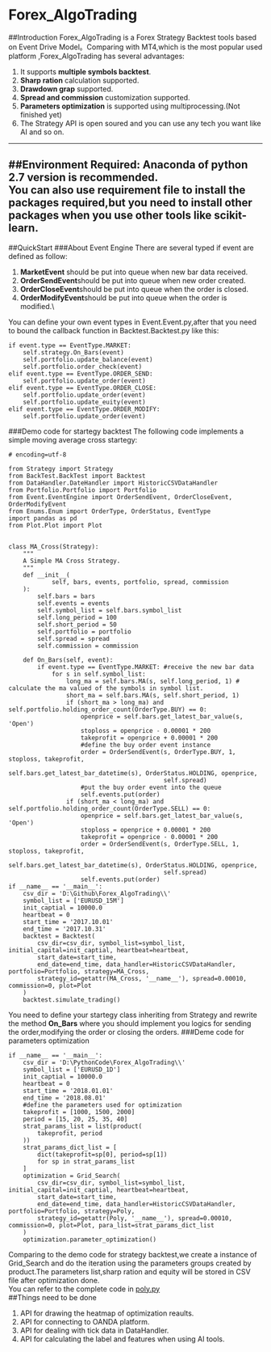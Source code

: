 # Forex_AlgoTrading
##Introduction
Forex_AlgoTrading is a Forex Strategy Backtest tools based on Event Drive Model。Comparing with MT4,which is the most popular used platform ,Forex_AlgoTrading has several advantages:
1.  It supports **multiple symbols backtest**.
2.  **Sharp ration** calculation supported.
3.  **Drawdown grap** supported.
4.  **Spread and commission** customization supported.  
5.  **Parameters optimization** is supported using multiprocessing.(Not finished yet)
6.  The Strategy API is open soured and you can use any tech you want like AI and so on.
---

##Environment Required:
Anaconda of **python 2.7 version** is recommended.\
You can also use requirement file to install the packages required,but you need to install other packages when you use other tools like scikit-learn.
---
##QuickStart
###About Event Engine
There are several typed if event are defined as follow:
1.  **MarketEvent** should be put into queue when new bar data received.
2.  **OrderSendEvent**should be put into queue when new order created.
3.  **OrderCloseEvent**should be put into queue when the order is closed.
4.  **OrderModifyEvent**should be put into queue when the order is modified.\

You can define your own event types in Event.Event.py,after that you need to bound the callback function in Backtest.Backtest.py like this:
```angular2html
if event.type == EventType.MARKET:
    self.strategy.On_Bars(event)
    self.portfolio.update_balance(event)
    self.portfolio.order_check(event)
elif event.type == EventType.ORDER_SEND:
    self.portfolio.update_order(event)
elif event.type == EventType.ORDER_CLOSE:
    self.portfolio.update_order(event)
    self.portfolio.update_euity(event)
elif event.type == EventType.ORDER_MODIFY:
    self.portfolio.update_order(event)
```
###Demo code for startegy backtest
The following code implements a simple moving average cross startegy:
```angular2html
# encoding=utf-8

from Strategy import Strategy
from BackTest.BackTest import Backtest
from DataHandler.DateHandler import HistoricCSVDataHandler
from Portfolio.Portfolio import Portfolio
from Event.EventEngine import OrderSendEvent, OrderCloseEvent, OrderModifyEvent
from Enums.Enum import OrderType, OrderStatus, EventType
import pandas as pd
from Plot.Plot import Plot


class MA_Cross(Strategy):
    """
    A Simple MA Cross Strategy.
    """
    def __init__(
            self, bars, events, portfolio, spread, commission
    ):
        self.bars = bars
        self.events = events
        self.symbol_list = self.bars.symbol_list
        self.long_period = 100
        self.short_period = 50
        self.portfolio = portfolio
        self.spread = spread
        self.commission = commission

    def On_Bars(self, event):
        if event.type == EventType.MARKET: #receive the new bar data
            for s in self.symbol_list:
                long_ma = self.bars.MA(s, self.long_period, 1) # calculate the ma valued of the symbols in symbol list.
                short_ma = self.bars.MA(s, self.short_period, 1)
                if (short_ma > long_ma) and self.portfolio.holding_order_count(OrderType.BUY) == 0:
                    openprice = self.bars.get_latest_bar_value(s, 'Open')
                    stoploss = openprice - 0.00001 * 200
                    takeprofit = openprice + 0.00001 * 200
                    #define the buy order event instance
                    order = OrderSendEvent(s, OrderType.BUY, 1, stoploss, takeprofit,
                                           self.bars.get_latest_bar_datetime(s), OrderStatus.HOLDING, openprice,
                                           self.spread)
                    #put the buy order event into the queue
                    self.events.put(order)
                if (short_ma < long_ma) and self.portfolio.holding_order_count(OrderType.SELL) == 0:
                    openprice = self.bars.get_latest_bar_value(s, 'Open')
                    stoploss = openprice + 0.00001 * 200
                    takeprofit = openprice - 0.00001 * 200
                    order = OrderSendEvent(s, OrderType.SELL, 1, stoploss, takeprofit,
                                           self.bars.get_latest_bar_datetime(s), OrderStatus.HOLDING, openprice,
                                           self.spread)
                    self.events.put(order)
if __name__ == '__main__':
    csv_dir = 'D:\Github\Forex_AlgoTrading\\'
    symbol_list = ['EURUSD_15M']
    init_captial = 10000.0
    heartbeat = 0
    start_time = '2017.10.01'
    end_time = '2017.10.31'
    backtest = Backtest(
        csv_dir=csv_dir, symbol_list=symbol_list, initial_capital=init_captial, heartbeat=heartbeat,
        start_date=start_time,
        end_date=end_time, data_handler=HistoricCSVDataHandler, portfolio=Portfolio, strategy=MA_Cross,
        strategy_id=getattr(MA_Cross, '__name__'), spread=0.00010, commission=0, plot=Plot
    )
    backtest.simulate_trading()

```
You need to define your startegy class inheriting from Strategy and rewrite the method **On_Bars** where you should implement you  logics for sending the order,modifying the order or closing the orders.
 ###Deme code for parameters optimization
```angular2html
if __name__ == '__main__':
    csv_dir = 'D:\PythonCode\Forex_AlgoTrading\\'
    symbol_list = ['EURUSD_1D']
    init_captial = 10000.0
    heartbeat = 0
    start_time = '2018.01.01'
    end_time = '2018.08.01'
    #define the parameters used for optimization
    takeprofit = [1000, 1500, 2000]
    period = [15, 20, 25, 35, 40]
    strat_params_list = list(product(
        takeprofit, period
    ))
    strat_params_dict_list = [
        dict(takeprofit=sp[0], period=sp[1])
        for sp in strat_params_list
    ]
    optimization = Grid_Search(
        csv_dir=csv_dir, symbol_list=symbol_list, initial_capital=init_captial, heartbeat=heartbeat,
        start_date=start_time,
        end_date=end_time, data_handler=HistoricCSVDataHandler, portfolio=Portfolio, strategy=Poly,
        strategy_id=getattr(Poly, '__name__'), spread=0.00010, commission=0, plot=Plot, para_list=strat_params_dict_list
    )
    optimization.parameter_optimization()
```
Comparing to the demo code for strategy backtest,we create a instance of Grid_Search and do the iteration using the parameters groups created by product.The parameters list,sharp ration and equity will be stored in CSV file after optimization done.\
You can refer to the complete code in [poly.py](https://github.com/JadenGu0/Forex_AlgoTrading/blob/master/Strategy/poly.py)\
##Things need to be done
1.  API for drawing the heatmap of optimization reaults.
2.  API for connecting to OANDA platform.
3.  API for dealing with tick data in DataHandler.
4.  API for calculating the label and features when using AI tools.

